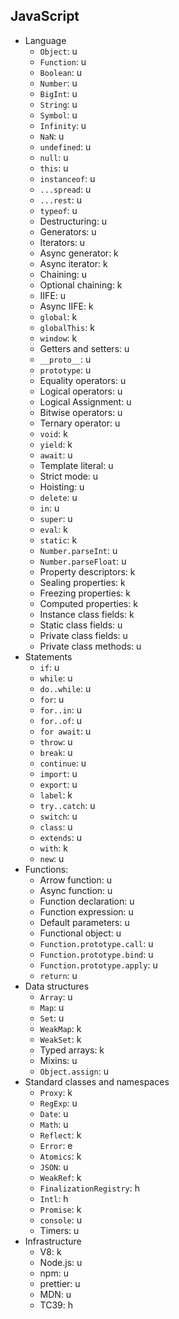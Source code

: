 ## JavaScript

- Language
  - `Object`: u
  - `Function`: u
  - `Boolean`: u
  - `Number`: u
  - `BigInt`: u
  - `String`: u
  - `Symbol`: u
  - `Infinity`: u
  - `NaN`: u
  - `undefined`: u
  - `null`: u
  - `this`: u
  - `instanceof`: u
  - `...spread`: u
  - `...rest`: u
  - `typeof`: u
  - Destructuring: u
  - Generators: u
  - Iterators: u
  - Async generator: k
  - Async iterator: k
  - Chaining: u
  - Optional chaining: k
  - IIFE: u
  - Async IIFE: k
  - `global`: k
  - `globalThis`: k
  - `window`: k
  - Getters and setters: u
  - `__proto__`: u
  - `prototype`: u
  - Equality operators: u
  - Logical operators: u
  - Logical Assignment: u
  - Bitwise operators: u
  - Ternary operator: u
  - `void`: k
  - `yield`: k
  - `await`: u
  - Template literal: u
  - Strict mode: u
  - Hoisting: u
  - `delete`: u
  - `in`: u
  - `super`: u
  - `eval`: k
  - `static`: k
  - `Number.parseInt`: u
  - `Number.parseFloat`: u
  - Property descriptors: k
  - Sealing properties: k
  - Freezing properties: k
  - Computed properties: k
  - Instance class fields: k
  - Static class fields: u
  - Private class fields: u
  - Private class methods: u
- Statements
  - `if`: u
  - `while`: u
  - `do..while`: u
  - `for`: u
  - `for..in`: u
  - `for..of`: u
  - `for await`: u
  - `throw`: u
  - `break`: u
  - `continue`: u
  - `import`: u
  - `export`: u
  - `label`: k
  - `try..catch`: u
  - `switch`: u
  - `class`: u
  - `extends`: u
  - `with`: k
  - `new`: u
- Functions:
  - Arrow function: u
  - Async function: u
  - Function declaration: u
  - Function expression: u
  - Default parameters: u
  - Functional object: u
  - `Function.prototype.call`: u
  - `Function.prototype.bind`: u
  - `Function.prototype.apply`: u
  - `return`: u
- Data structures
  - `Array`: u
  - `Map`: u
  - `Set`: u
  - `WeakMap`: k
  - `WeakSet`: k
  - Typed arrays: k
  - Mixins: u
  - `Object.assign`: u
- Standard classes and namespaces
  - `Proxy`: k
  - `RegExp`: u
  - `Date`: u
  - `Math`: u
  - `Reflect`: k
  - `Error`: e
  - `Atomics`: k
  - `JSON`: u
  - `WeakRef`: k
  - `FinalizationRegistry`: h
  - `Intl`: h
  - `Promise`: k
  - `console`: u
  - Timers: u
- Infrastructure
  - V8: k
  - Node.js: u
  - npm: u
  - prettier: u 
  - MDN: u
  - TC39: h
